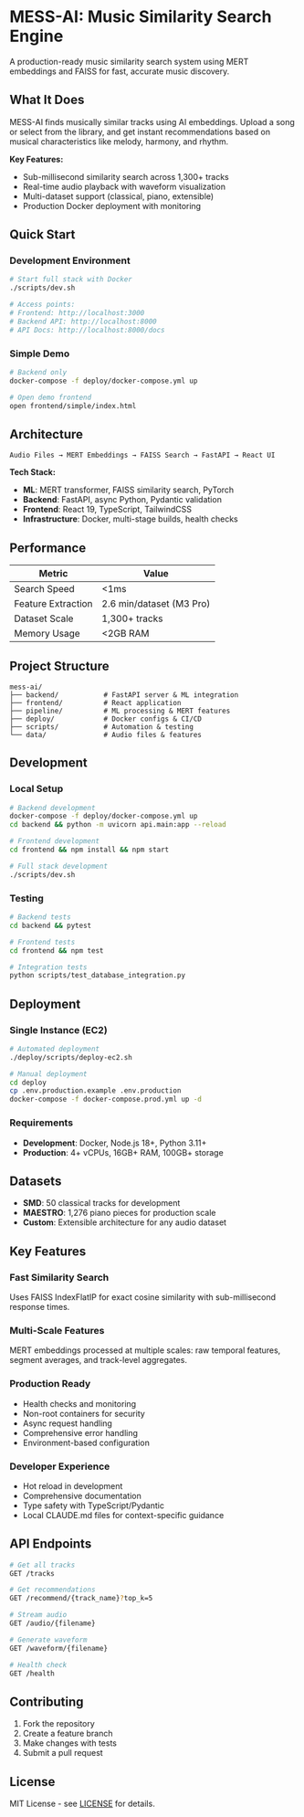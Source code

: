 # MESS-AI: Music Similarity Search Engine

A production-ready music similarity search system using MERT embeddings and FAISS for fast, accurate music discovery.

## What It Does

MESS-AI finds musically similar tracks using AI embeddings. Upload a song or select from the library, and get instant recommendations based on musical characteristics like melody, harmony, and rhythm.

**Key Features:**
- Sub-millisecond similarity search across 1,300+ tracks
- Real-time audio playback with waveform visualization  
- Multi-dataset support (classical, piano, extensible)
- Production Docker deployment with monitoring

## Quick Start

### Development Environment
```bash
# Start full stack with Docker
./scripts/dev.sh

# Access points:
# Frontend: http://localhost:3000
# Backend API: http://localhost:8000
# API Docs: http://localhost:8000/docs
```

### Simple Demo
```bash
# Backend only
docker-compose -f deploy/docker-compose.yml up

# Open demo frontend
open frontend/simple/index.html
```

## Architecture

```
Audio Files → MERT Embeddings → FAISS Search → FastAPI → React UI
```

**Tech Stack:**
- **ML**: MERT transformer, FAISS similarity search, PyTorch
- **Backend**: FastAPI, async Python, Pydantic validation
- **Frontend**: React 19, TypeScript, TailwindCSS
- **Infrastructure**: Docker, multi-stage builds, health checks

## Performance

| Metric | Value |
|--------|-------|
| Search Speed | <1ms |
| Feature Extraction | 2.6 min/dataset (M3 Pro) |
| Dataset Scale | 1,300+ tracks |
| Memory Usage | <2GB RAM |

## Project Structure

```
mess-ai/
├── backend/           # FastAPI server & ML integration
├── frontend/          # React application
├── pipeline/          # ML processing & MERT features  
├── deploy/            # Docker configs & CI/CD
├── scripts/           # Automation & testing
└── data/              # Audio files & features
```

## Development

### Local Setup
```bash
# Backend development
docker-compose -f deploy/docker-compose.yml up
cd backend && python -m uvicorn api.main:app --reload

# Frontend development  
cd frontend && npm install && npm start

# Full stack development
./scripts/dev.sh
```

### Testing
```bash
# Backend tests
cd backend && pytest

# Frontend tests
cd frontend && npm test

# Integration tests
python scripts/test_database_integration.py
```

## Deployment

### Single Instance (EC2)
```bash
# Automated deployment
./deploy/scripts/deploy-ec2.sh

# Manual deployment
cd deploy
cp .env.production.example .env.production
docker-compose -f docker-compose.prod.yml up -d
```

### Requirements
- **Development**: Docker, Node.js 18+, Python 3.11+
- **Production**: 4+ vCPUs, 16GB+ RAM, 100GB+ storage

## Datasets

- **SMD**: 50 classical tracks for development
- **MAESTRO**: 1,276 piano pieces for production scale
- **Custom**: Extensible architecture for any audio dataset

## Key Features

### Fast Similarity Search
Uses FAISS IndexFlatIP for exact cosine similarity with sub-millisecond response times.

### Multi-Scale Features
MERT embeddings processed at multiple scales: raw temporal features, segment averages, and track-level aggregates.

### Production Ready
- Health checks and monitoring
- Non-root containers for security
- Async request handling
- Comprehensive error handling
- Environment-based configuration

### Developer Experience
- Hot reload in development
- Comprehensive documentation
- Type safety with TypeScript/Pydantic
- Local CLAUDE.md files for context-specific guidance

## API Endpoints

```bash
# Get all tracks
GET /tracks

# Get recommendations
GET /recommend/{track_name}?top_k=5

# Stream audio
GET /audio/{filename}

# Generate waveform
GET /waveform/{filename}

# Health check
GET /health
```

## Contributing

1. Fork the repository
2. Create a feature branch
3. Make changes with tests
4. Submit a pull request

## License

MIT License - see [LICENSE](LICENSE) for details.